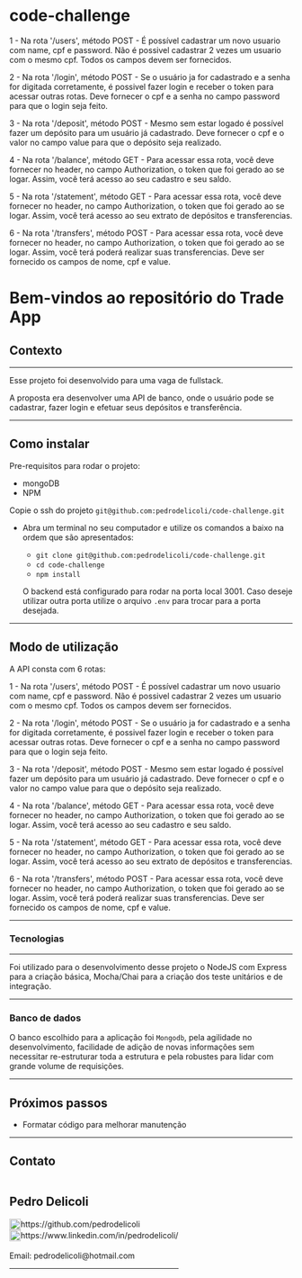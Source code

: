 # code-challenge

1 - Na rota '/users', método POST - É possível cadastrar um novo usuario com name, cpf e password. Não é possivel cadastrar 2 vezes um usuario com o mesmo cpf. Todos os campos devem ser fornecidos.

2 - Na rota '/login', método POST - Se o usuário ja for cadastrado e a senha for digitada corretamente, é possivel fazer login e receber o token para acessar outras rotas. Deve fornecer o cpf e a senha no campo password para que o login seja feito.

3 - Na rota '/deposit', método POST - Mesmo sem estar logado é possível fazer um depósito para um usuário já cadastrado. Deve fornecer o cpf e o valor no campo value para que o depósito seja realizado.

4 - Na rota '/balance', método GET - Para acessar essa rota, você deve fornecer no header, no campo Authorization, o token que foi gerado ao se logar. Assim, você terá acesso ao seu cadastro e seu saldo.

5 - Na rota '/statement', método GET - Para acessar essa rota, você deve fornecer no header, no campo Authorization, o token que foi gerado ao se logar. Assim, você terá acesso ao seu extrato de depósitos e transferencias.

6 - Na rota '/transfers', método POST - Para acessar essa rota, você deve fornecer no header, no campo Authorization, o token que foi gerado ao se logar. Assim, você terá poderá realizar suas transferencias. Deve ser fornecido os campos de nome, cpf e value. 

# Bem-vindos ao repositório do Trade App

## Contexto

---

Esse projeto foi desenvolvido para uma vaga de fullstack.

A proposta era desenvolver uma API de banco, onde o usuário pode se cadastrar, fazer login e efetuar seus depósitos e transferência.

---

## Como instalar

Pre-requisitos para rodar o projeto: 
- mongoDB
- NPM

Copie o ssh do projeto `git@github.com:pedrodelicoli/code-challenge.git`

* Abra um terminal no seu computador e utilize os comandos a baixo na ordem que são apresentados:

  * `git clone git@github.com:pedrodelicoli/code-challenge.git`
  * `cd code-challenge`
  * `npm install`
  
  O backend está configurado para rodar na porta local 3001. Caso deseje utilizar outra porta utilize o arquivo `.env` para trocar para a porta desejada.

---

## Modo de utilização

A API consta com 6 rotas:

1 - Na rota '/users', método POST - É possível cadastrar um novo usuario com name, cpf e password. Não é possivel cadastrar 2 vezes um usuario com o mesmo cpf. Todos os campos devem ser fornecidos.

2 - Na rota '/login', método POST - Se o usuário ja for cadastrado e a senha for digitada corretamente, é possivel fazer login e receber o token para acessar outras rotas. Deve fornecer o cpf e a senha no campo password para que o login seja feito.

3 - Na rota '/deposit', método POST - Mesmo sem estar logado é possível fazer um depósito para um usuário já cadastrado. Deve fornecer o cpf e o valor no campo value para que o depósito seja realizado.

4 - Na rota '/balance', método GET - Para acessar essa rota, você deve fornecer no header, no campo Authorization, o token que foi gerado ao se logar. Assim, você terá acesso ao seu cadastro e seu saldo.

5 - Na rota '/statement', método GET - Para acessar essa rota, você deve fornecer no header, no campo Authorization, o token que foi gerado ao se logar. Assim, você terá acesso ao seu extrato de depósitos e transferencias.

6 - Na rota '/transfers', método POST - Para acessar essa rota, você deve fornecer no header, no campo Authorization, o token que foi gerado ao se logar. Assim, você terá poderá realizar suas transferencias. Deve ser fornecido os campos de nome, cpf e value. 

---

### Tecnologias

---

Foi utilizado para o desenvolvimento desse projeto o NodeJS com Express para a criação básica, Mocha/Chai para a criação dos teste unitários e de integração. 

---

### Banco de dados

O banco escolhido para a aplicação foi `Mongodb`, pela agilidade no desenvolvimento, facilidade de adição de novas informações sem necessitar re-estruturar toda a estrutura e pela robustes para lidar com grande volume de requisições.

---

## Próximos passos

* Formatar código para melhorar manutenção

---

## Contato

<div style="display: flex; align-items: center; justify-content: space-between;">
  <div>
    <h2> Pedro Delicoli </h2>
  <div style="display: flex;align-items: center;">
    <img src="./frontend/images/github-logo.png" alt="LinkedIn" style="width:20px;"/> https://github.com/pedrodelicoli
  </div>
  <div style="display: flex;align-items: center;">
    <img src="./frontend/images/linkedin-logo.png" alt="LinkedIn" style="width:20px;"/> https://www.linkedin.com/in/pedrodelicoli/
  </div>
  <br/>
  Email: pedrodelicoli@hotmail.com  
<br/>

---

